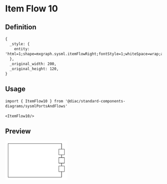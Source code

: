 # Item Flow 10

## Definition

```
{
  _style: { 
    entity: 'html=1;shape=mxgraph.sysml.itemFlowRight;fontStyle=1;whiteSpace=wrap;align=center;',
  },
  _original_width: 200,
  _original_height: 120,
}
```

## Usage

```
import { ItemFlow10 } from '@diac/standard-components-diagrams/sysmlPortsAndFlows'

<ItemFlow10/>
```

## Preview

<img src="./item-flow-10.png" width="200"/>
